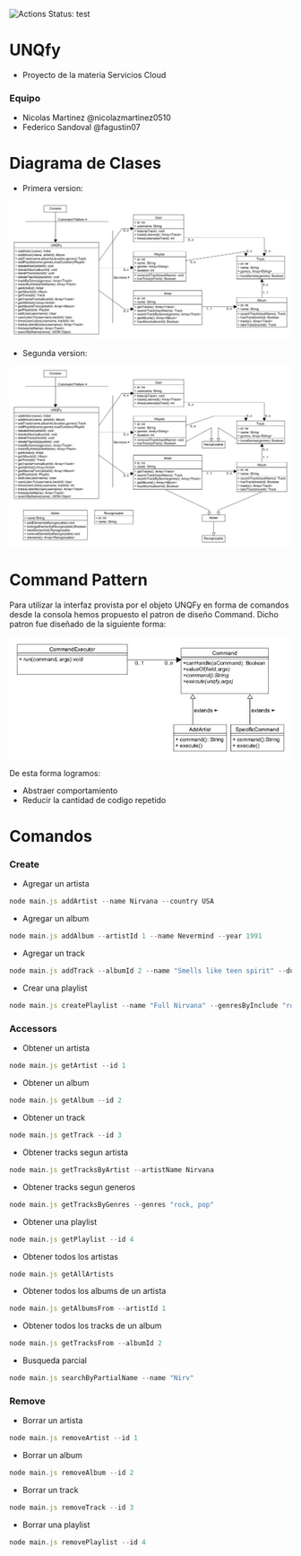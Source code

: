 ![Actions Status: test](https://github.com/fagustin07/UNQfy/workflows/Node%20CI/badge.svg)

# UNQfy
- Proyecto de la materia Servicios Cloud

### Equipo
- Nicolas Martinez @nicolazmartinez0510
- Federico Sandoval @fagustin07

# Diagrama de Clases
- Primera version:

![diagrama-de-clases](https://github.com/fagustin07/UNQfy/blob/885586e7b2bfa98f3f9294ca915c103faa0e81f3/imagenes/Diagrama%20de%20clases%20UNQFy.jpg)

- Segunda version:

![diagrama-de-clases](https://github.com/fagustin07/UNQfy/blob/e6f59b7d2448b090cdb2db1952d6ff2c872a1010/imagenes/Diagrama%20de%20clases%20UNQFy%20ver%202.jpg)


# Command Pattern

Para utilizar la interfaz provista por el objeto UNQFy en forma de comandos desde la consola hemos propuesto el patron de diseño Command. Dicho patron fue diseñado de la siguiente forma:

![command-pattern](https://github.com/fagustin07/UNQfy/blob/e6f59b7d2448b090cdb2db1952d6ff2c872a1010/imagenes/Command%20Pattern.jpg)

De esta forma logramos:
- Abstraer comportamiento
- Reducir la cantidad de codigo repetido

# Comandos

### Create
- Agregar un artista
```javascript
node main.js addArtist --name Nirvana --country USA
```

- Agregar un album
```javascript
node main.js addAlbum --artistId 1 --name Nevermind --year 1991
```

- Agregar un track
```javascript
node main.js addTrack --albumId 2 --name "Smells like teen spirit" --duration 500 --genres "rock, alternative"
```

- Crear una playlist
```javascript
node main.js createPlaylist --name "Full Nirvana" --genresByInclude "rock, alternative, metal" --maxDuration 8000
```

### Accessors

- Obtener un artista
```javascript
node main.js getArtist --id 1 
```

- Obtener un album
```javascript
node main.js getAlbum --id 2
```


- Obtener un track
```javascript
node main.js getTrack --id 3
```

- Obtener tracks segun artista
```javascript
node main.js getTracksByArtist --artistName Nirvana
```

- Obtener tracks segun generos
```javascript
node main.js getTracksByGenres --genres "rock, pop"
```

- Obtener una playlist
```javascript
node main.js getPlaylist --id 4
```

- Obtener todos los artistas
```javascript
node main.js getAllArtists
```

- Obtener todos los albums de un artista
```javascript
node main.js getAlbumsFrom --artistId 1
```

- Obtener todos los tracks de un album
```javascript
node main.js getTracksFrom --albumId 2
```

- Busqueda parcial
```javascript
node main.js searchByPartialName --name "Nirv"
```

### Remove

- Borrar un artista
```javascript
node main.js removeArtist --id 1
```

- Borrar un album
```javascript
node main.js removeAlbum --id 2
```

- Borrar un track
```javascript
node main.js removeTrack --id 3
```

- Borrar una playlist
```javascript
node main.js removePlaylist --id 4
```
